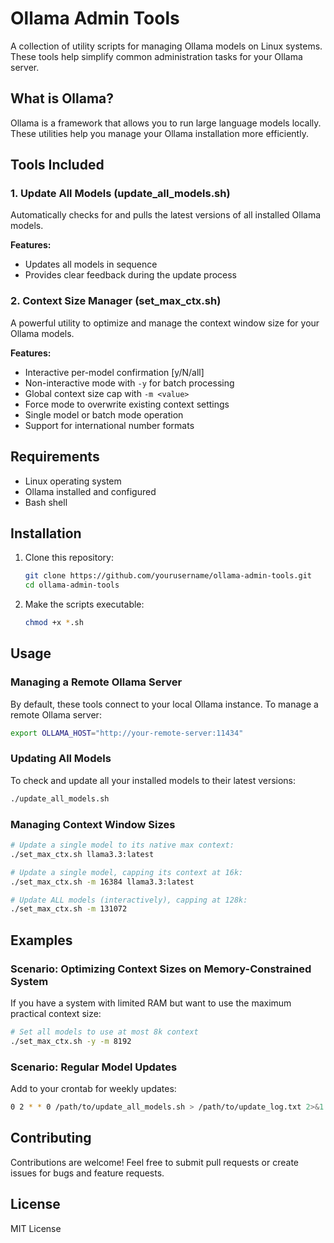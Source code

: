 # Ollama Admin Tools

A collection of utility scripts for managing Ollama models on Linux systems. These tools help simplify common administration tasks for your Ollama server.

## What is Ollama?

Ollama is a framework that allows you to run large language models locally. These utilities help you manage your Ollama installation more efficiently.

## Tools Included

### 1. Update All Models (update_all_models.sh)

Automatically checks for and pulls the latest versions of all installed Ollama models.

**Features:**
- Updates all models in sequence
- Provides clear feedback during the update process

### 2. Context Size Manager (set_max_ctx.sh)

A powerful utility to optimize and manage the context window size for your Ollama models.

**Features:**
- Interactive per-model confirmation [y/N/all]
- Non-interactive mode with `-y` for batch processing
- Global context size cap with `-m <value>`
- Force mode to overwrite existing context settings
- Single model or batch mode operation
- Support for international number formats

## Requirements
- Linux operating system
- Ollama installed and configured
- Bash shell

## Installation

1. Clone this repository:
   ```bash
   git clone https://github.com/yourusername/ollama-admin-tools.git
   cd ollama-admin-tools
   ```

2. Make the scripts executable:
   ```bash
   chmod +x *.sh
   ```

## Usage

### Managing a Remote Ollama Server

By default, these tools connect to your local Ollama instance. To manage a remote Ollama server:

```bash
export OLLAMA_HOST="http://your-remote-server:11434"
```

### Updating All Models

To check and update all your installed models to their latest versions:

```bash
./update_all_models.sh
```

### Managing Context Window Sizes

```bash
# Update a single model to its native max context:
./set_max_ctx.sh llama3.3:latest

# Update a single model, capping its context at 16k:
./set_max_ctx.sh -m 16384 llama3.3:latest

# Update ALL models (interactively), capping at 128k:
./set_max_ctx.sh -m 131072
```

## Examples

### Scenario: Optimizing Context Sizes on Memory-Constrained System

If you have a system with limited RAM but want to use the maximum practical context size:

```bash
# Set all models to use at most 8k context
./set_max_ctx.sh -y -m 8192
```

### Scenario: Regular Model Updates

Add to your crontab for weekly updates:

```bash
0 2 * * 0 /path/to/update_all_models.sh > /path/to/update_log.txt 2>&1
```

## Contributing

Contributions are welcome! Feel free to submit pull requests or create issues for bugs and feature requests.

## License

MIT License
